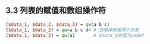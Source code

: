 ## 3.3 列表的赋值和数组操作符

```perl
($data_1, $data_2, $data_3) = qw(a b c)
($data_1, $data_2) = qw<a b c d> # 忽略掉末尾两个元素
($data_1, $data_2) = qw[a]       # $data_2的值为undef